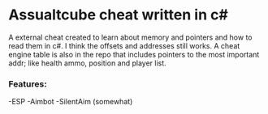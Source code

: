 # Assualtcube cheat written in c# #
A external cheat created to learn about memory and pointers and how to read them in c#. I think the offsets and addresses still works.
A cheat engine table is also in the repo that includes pointers to the most important addr; like health ammo, position and player list.

### Features: ###
-ESP
-Aimbot
-SilentAim (somewhat)
